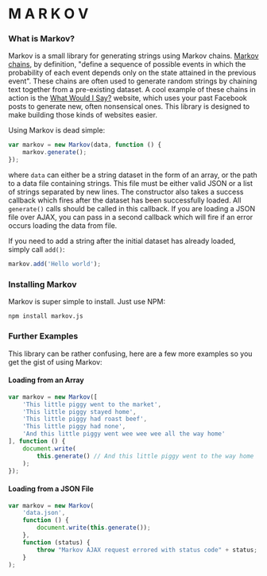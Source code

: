 # M A R K O V #

### What is Markov?
Markov is a small library for generating strings using Markov chains. [Markov chains](https://en.wikipedia.org/wiki/Markov_chain), by definition, "define a sequence of possible events in which the probability of each event depends only on the state attained in the previous event". These chains are often used to generate random strings by chaining text together from a pre-existing dataset. A cool example of these chains in action is the [What Would I Say?](http://what-would-i-say.com/) website, which uses your past Facebook posts to generate new, often nonsensical ones. This library is designed to make building those kinds of websites easier.

Using Markov is dead simple:

```javascript
var markov = new Markov(data, function () {
    markov.generate();
});
```

where `data` can either be a string dataset in the form of an array, or the path to a data file containing strings. This file must be either valid JSON or a list of strings separated by new lines. The constructor also takes a success callback which fires after the dataset has been successfully loaded. All `generate()` calls should be called in this callback. If you are loading a JSON file over AJAX, you can pass in a second callback which will fire if an error occurs loading the data from file.

If you need to add a string after the initial dataset has already loaded, simply call `add()`:

```javascript
markov.add('Hello world');
```

### Installing Markov
Markov is super simple to install. Just use NPM:

```
npm install markov.js
```

### Further Examples
This library can be rather confusing, here are a few more examples so you get the gist of using Markov:

#### Loading from an Array
```javascript
var markov = new Markov([
    'This little piggy went to the market',
    'This little piggy stayed home',
    'This little piggy had roast beef',
    'This little piggy had none',
    'And this little piggy went wee wee wee all the way home'
], function () {
    document.write(
        this.generate() // And this little piggy went to the way home
    );
});
```

#### Loading from a JSON File
```javascript
var markov = new Markov(
    'data.json',
    function () {
        document.write(this.generate());
    },
    function (status) {
        throw "Markov AJAX request errored with status code" + status;
    }
);
```
